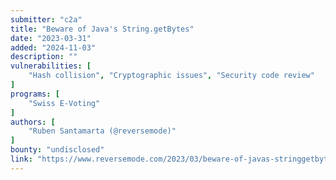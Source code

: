 ```yaml
---
submitter: "c2a"
title: "Beware of Java's String.getBytes"
date: "2023-03-31"
added: "2024-11-03"
description: ""
vulnerabilities: [
    "Hash collision", "Cryptographic issues", "Security code review"
]
programs: [
    "Swiss E-Voting"
]
authors: [
    "Ruben Santamarta (@reversemode)"
]
bounty: "undisclosed"
link: "https://www.reversemode.com/2023/03/beware-of-javas-stringgetbytes.html"
---
```




